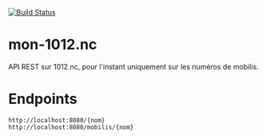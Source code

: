 [![Build Status](https://travis-ci.org/adriens/mon-1012.nc.svg?branch=master)](https://travis-ci.org/adriens/mon-1012.nc)

# mon-1012.nc

API REST sur 1012.nc, pour l'instant uniquement sur les numéros de mobilis.

# Endpoints

```
http://localhost:8080/{nom}
http://localhost:8080/mobilis/{nom}
```
